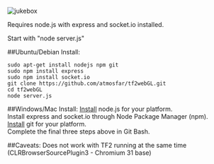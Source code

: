 ![jukebox](http://omg.wthax.org/54Ygcm.png)

Requires node.js with express and socket.io installed.

Start with "node server.js"

##Ubuntu/Debian Install:

```
sudo apt-get install nodejs npm git
sudo npm install express
sudo npm install socket.io
git clone https://github.com/atmosfar/tf2webGL.git
cd tf2webGL  
node server.js
```

##Windows/Mac Install:
[Install](http://nodejs.org/download/) node.js for your platform.  
Install express and socket.io through Node Package Manager (npm).  
[Install](http://git-scm.com/downloads) git for your platform.  
Complete the final three steps above in Git Bash.  

##Caveats:
Does not work with TF2 running at the same time (CLRBrowserSourcePlugin3 - Chromium 31 base)

